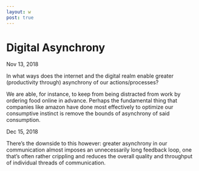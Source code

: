 ```yaml
---
layout: w
post: true
---
```

# Digital Asynchrony 

Nov 13, 2018

In what ways does the internet and the digital realm enable greater (productivity through) asynchrony of our actions/processes?

We are able, for instance, to keep from being distracted from work by ordering food online in advance. Perhaps the fundamental thing that companies like amazon have done most effectively to optimize our consumptive instinct is remove the bounds of asynchrony of said consumption. 

Dec 15, 2018

There’s the downside to this however: greater asynchrony in our communication almost imposes an unnecessarily long feedback loop, one that’s often rather crippling and reduces the overall quality and throughput of individual threads of communication.
